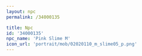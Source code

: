 ```yaml
---
layout: npc
permalink: /34000135

title: Npc
id: '34000135'
npc_name: 'Pink Slime M'
icon_url: 'portrait/mob/02020110_m_slime05_p.png'
---
```

